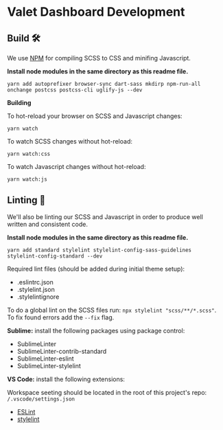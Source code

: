 # Valet Dashboard Development


## Build 🛠

We use [NPM](https://www.npmjs.com) for compiling SCSS to CSS and minifing Javascript.

**Install node modules in the same directory as this readme file.**

`yarn add autoprefixer browser-sync dart-sass mkdirp npm-run-all onchange postcss postcss-cli uglify-js --dev`


**Building**

To hot-reload your browser on SCSS and Javascript changes:

`yarn watch`

To watch SCSS changes without hot-reload:

`yarn watch:css`

To watch Javascript changes without hot-reload:

`yarn watch:js`


## Linting 🧼

We'll also be linting our SCSS and Javascript in order to produce well written and consistent code.

**Install node modules in the same directory as this readme file.**

`yarn add standard stylelint stylelint-config-sass-guidelines stylelint-config-standard --dev`

Required lint files (should be added during initial theme setup):

- .eslintrc.json
- .stylelint.json
- .stylelintignore

To do a global lint on the SCSS files run: `npx stylelint "scss/**/*.scss"`. To fix found errors add the `--fix` flag.

**Sublime:** install the following packages using package control:

- SublimeLinter
- SublimeLinter-contrib-standard
- SublimeLinter-eslint
- SublimeLinter-stylelint

**VS Code:** install the following extensions:

Workspace seeting should be located in the root of this project's repo: `/.vscode/settings.json`

- [ESLint](https://marketplace.visualstudio.com/items?itemName=dbaeumer.vscode-eslint)
- [stylelint](https://marketplace.visualstudio.com/items?itemName=stylelint.vscode-stylelint)
